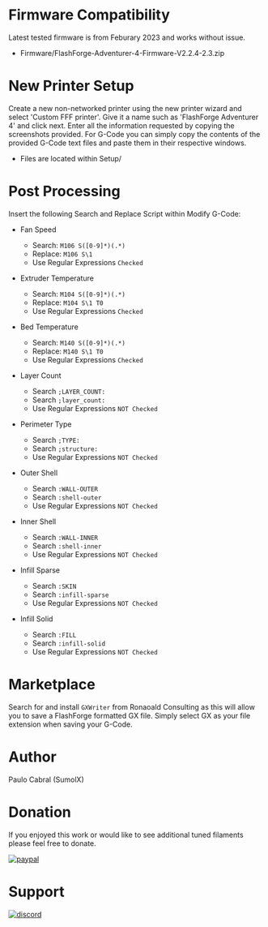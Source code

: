 # Firmware Compatibility
Latest tested firmware is from Feburary 2023 and works without issue.
* Firmware/FlashForge-Adventurer-4-Firmware-V2.2.4-2.3.zip

# New Printer Setup
Create a new non-networked printer using the new printer wizard and select 'Custom FFF printer'.  Give it a name such as 'FlashForge Adventurer 4' and click next.  Enter all the information requested by copying the screenshots provided.  For G-Code you can simply copy the contents of the provided G-Code text files and paste them in their respective windows.

* Files are located within Setup/

# Post Processing
Insert the following Search and Replace Script within Modify G-Code:

* Fan Speed
  * Search:  `M106 S([0-9]*)(.*)`
  * Replace: `M106 S\1`
  * Use Regular Expressions `Checked`

* Extruder Temperature
  * Search:  `M104 S([0-9]*)(.*)`
  * Replace: `M104 S\1 T0`
  * Use Regular Expressions `Checked`
 
* Bed Temperature
  * Search:  `M140 S([0-9]*)(.*)`
  * Replace: `M140 S\1 T0`
  * Use Regular Expressions `Checked`
 
* Layer Count 
  * Search `;LAYER_COUNT:`
  * Search `;layer_count:`
  * Use Regular Expressions `NOT Checked`

* Perimeter Type
  * Search `;TYPE:`
  * Search `;structure:`
  * Use Regular Expressions `NOT Checked`

* Outer Shell
  * Search `:WALL-OUTER`
  * Search `:shell-outer`
  * Use Regular Expressions `NOT Checked`

* Inner Shell
  * Search `:WALL-INNER`
  * Search `:shell-inner`
  * Use Regular Expressions `NOT Checked`

* Infill Sparse
  * Search `:SKIN`
  * Search `:infill-sparse`
  * Use Regular Expressions `NOT Checked`

* Infill Solid
  * Search `:FILL`
  * Search `:infill-solid`
  * Use Regular Expressions `NOT Checked`

# Marketplace
Search for and install `GXWriter` from Ronaoald Consulting as this will allow you to save a FlashForge formatted GX file.  Simply select GX as your file extension when saving your G-Code.

# Author
Paulo Cabral (SumolX) 

# Donation
If you enjoyed this work or would like to see additional tuned filaments please feel free to donate.

[![paypal](https://www.paypalobjects.com/en_US/i/btn/btn_donateCC_LG.gif)](https://www.paypal.com/donate/?hosted_button_id=E4DSQMLR5JUXS)

# Support
[![discord](https://theme.zdassets.com/theme_assets/678183/cc59daa07820943e943c2fc283b9079d7003ff76.svg)](https://discord.gg/rRzp63MJtu_)

